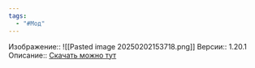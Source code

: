 ```yaml
---
tags:
  - "#Мод"
---
```

Изображение:: ![[Pasted image 20250202153718.png]]
Версии:: 1.20.1
Описание:: [Скачать можно тут](https://minecraft-inside.ru/mods/20685-custom-npcs.html)

